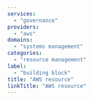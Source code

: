 ```yaml
---
services:
  - "governance"
providers:
  - "aws"
domains:
  - "systems management"
categories:
  - "resource management"
label:
  - "building block"
title: "AWS resource"
linkTitle: "AWS resource"
---
```

